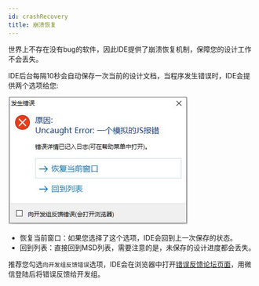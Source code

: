 ```yaml
---
id: crashRecovery
title: 崩溃恢复
---
```


世界上不存在没有bug的软件，因此IDE提供了崩溃恢复机制，保障您的设计工作不会丢失。

IDE后台每隔10秒会自动保存一次当前的设计文档，当程序发生错误时，IDE会提供两个选项给您:

![错误恢复对话框](./assets/crashRecovery/crashRecovery.jpg)

* 恢复当前窗口：如果您选择了这个选项，IDE会回到上一次保存的状态。
* 回到列表：直接回到MSD列表，需要注意的是，未保存的设计进度都会丢失。

推荐您勾选`向开发组反馈错误`选项，IDE会在浏览器中打开[错误反馈论坛页面](https://forum.maptalks.com.cn)，用微信登陆后将错误反馈给开发组。
